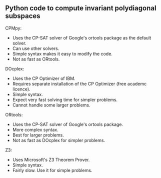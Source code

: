 ## Python code to compute invariant polydiagonal subspaces

CPMpy: 
- Uses the CP-SAT solver of Google's ortools package as the default solver.
- Can use other solvers.
- Simple syntax makes it easy to modify the code.
- Not as fast as ORtools.

DOcplex: 
- Uses the CP Optimizer of IBM.
- Requires separate installation of the CP Optimizer (free academc licence).
- Simple syntax.
- Expect very fast solving time for simpler problems.
- Cannot handle some larger problems.

ORtools: 
- Uses the CP-SAT solver of Google's ortools package.
- More complex syntax.
- Best for larger problems.
- Not as fast as DOcplex for simpler problems.

Z3: 
- Uses Microsoft's Z3 Theorem Prover.
- Simple syntax.
- Fairly slow. Use it for simple problems.
